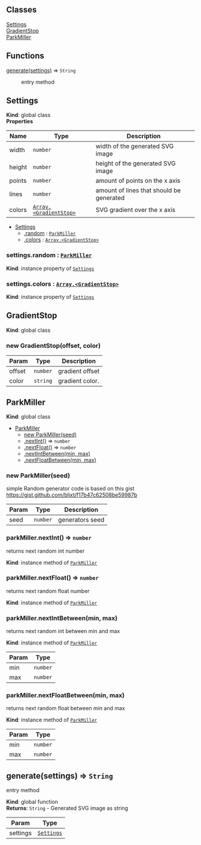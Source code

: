 ## Classes

<dl>
<dt><a href="#Settings">Settings</a></dt>
<dd></dd>
<dt><a href="#GradientStop">GradientStop</a></dt>
<dd></dd>
<dt><a href="#ParkMiller">ParkMiller</a></dt>
<dd></dd>
</dl>

## Functions

<dl>
<dt><a href="#generate">generate(settings)</a> ⇒ <code>String</code></dt>
<dd><p>entry method</p>
</dd>
</dl>

<a name="Settings"></a>

## Settings
**Kind**: global class  
**Properties**

| Name | Type | Description |
| --- | --- | --- |
| width | <code>number</code> | width of the generated SVG image |
| height | <code>number</code> | height of the generated SVG image |
| points | <code>number</code> | amount of points on the x axis |
| lines | <code>number</code> | amount of lines that should be generated |
| colors | [<code>Array.&lt;GradientStop&gt;</code>](#GradientStop) | SVG gradient over the x axis |


* [Settings](#Settings)
    * [.random](#Settings+random) : [<code>ParkMiller</code>](#ParkMiller)
    * [.colors](#Settings+colors) : [<code>Array.&lt;GradientStop&gt;</code>](#GradientStop)

<a name="Settings+random"></a>

### settings.random : [<code>ParkMiller</code>](#ParkMiller)
**Kind**: instance property of [<code>Settings</code>](#Settings)  
<a name="Settings+colors"></a>

### settings.colors : [<code>Array.&lt;GradientStop&gt;</code>](#GradientStop)
**Kind**: instance property of [<code>Settings</code>](#Settings)  
<a name="GradientStop"></a>

## GradientStop
**Kind**: global class  
<a name="new_GradientStop_new"></a>

### new GradientStop(offset, color)

| Param | Type | Description |
| --- | --- | --- |
| offset | <code>number</code> | gradient offset |
| color | <code>string</code> | gradient color. |

<a name="ParkMiller"></a>

## ParkMiller
**Kind**: global class  

* [ParkMiller](#ParkMiller)
    * [new ParkMiller(seed)](#new_ParkMiller_new)
    * [.nextInt()](#ParkMiller+nextInt) ⇒ <code>number</code>
    * [.nextFloat()](#ParkMiller+nextFloat) ⇒ <code>number</code>
    * [.nextIntBetween(min, max)](#ParkMiller+nextIntBetween)
    * [.nextFloatBetween(min, max)](#ParkMiller+nextFloatBetween)

<a name="new_ParkMiller_new"></a>

### new ParkMiller(seed)
simple Random generator
code is based on this gist
https://gist.github.com/blixt/f17b47c62508be59987b


| Param | Type | Description |
| --- | --- | --- |
| seed | <code>number</code> | generators seed |

<a name="ParkMiller+nextInt"></a>

### parkMiller.nextInt() ⇒ <code>number</code>
returns next random int number

**Kind**: instance method of [<code>ParkMiller</code>](#ParkMiller)  
<a name="ParkMiller+nextFloat"></a>

### parkMiller.nextFloat() ⇒ <code>number</code>
returns next random float number

**Kind**: instance method of [<code>ParkMiller</code>](#ParkMiller)  
<a name="ParkMiller+nextIntBetween"></a>

### parkMiller.nextIntBetween(min, max)
returns next random int between min and max

**Kind**: instance method of [<code>ParkMiller</code>](#ParkMiller)  

| Param | Type |
| --- | --- |
| min | <code>number</code> | 
| max | <code>number</code> | 

<a name="ParkMiller+nextFloatBetween"></a>

### parkMiller.nextFloatBetween(min, max)
returns next random float between min and max

**Kind**: instance method of [<code>ParkMiller</code>](#ParkMiller)  

| Param | Type |
| --- | --- |
| min | <code>number</code> | 
| max | <code>number</code> | 

<a name="generate"></a>

## generate(settings) ⇒ <code>String</code>
entry method

**Kind**: global function  
**Returns**: <code>String</code> - Generated SVG image as string  

| Param | Type |
| --- | --- |
| settings | [<code>Settings</code>](#Settings) | 

